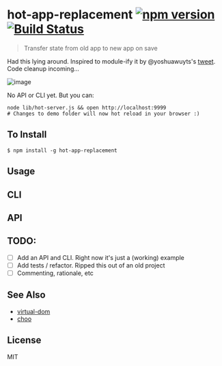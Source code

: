 hot-app-replacement [![npm version](https://badge.fury.io/js/hot-app-replacement.svg)](http://badge.fury.io/js/hot-app-replacement) [![Build Status](https://travis-ci.org/chinedufn/hot-app-replacement.svg?branch=master)](https://travis-ci.org/chinedufn/hot-app-replacement)
===============

> Transfer state from old app to new app on save

Had this lying around. Inspired to module-ify it by @yoshuawuyts's [tweet](https://twitter.com/yoshuawuyts/status/747800325508169728). Code cleanup incoming...

![image](http://i.giphy.com/l46ChXfjvnVleGc4E.gif)

No API or CLI yet. But you can:

```
node lib/hot-server.js && open http://localhost:9999
# Changes to demo folder will now hot reload in your browser :)
``````

## To Install

```
$ npm install -g hot-app-replacement
```

## Usage

## CLI

## API

## TODO:

- [ ] Add an API and CLI. Right now it's just a (working) example
- [ ] Add tests / refactor. Ripped this out of an old project
- [ ] Commenting, rationale, etc

## See Also

- [virtual-dom](https://github.com/Matt-Esch/virtual-dom)
- [choo](https://github.com/yoshuawuyts/choo)

## License

MIT
